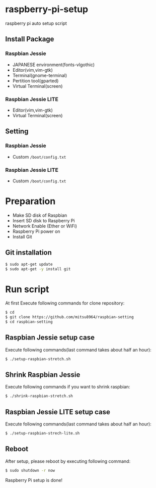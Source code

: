 # raspberry-pi-setup
raspberry pi auto setup script

## Install Package
### Raspbian Jessie
- JAPANESE environment(fonts-vlgothic)
- Editor(vim,vim-gtk)
- Terminal(gnome-terminal)
- Pertition tool(gparted)
- Virtual Terminal(screen)

### Raspbian Jessie LITE
- Editor(vim,vim-gtk)
- Virtual Terminal(screen)

## Setting
### Raspbian Jessie
- Custom `/boot/config.txt`

### Raspbian Jessie LITE
- Custom `/boot/config.txt`


# Preparation
- Make SD disk of Raspbian 
- Insert SD disk to Raspberry Pi
- Network Enable (Ether or WiFi)
- Raspberry Pi power on
- Install Git

## Git installation
```sh
$ sudo apt-get update
$ sudo apt-get -y install git
```

# Run script
At first Execute following commands for clone repository:
```sh
$ cd
$ git clone https://github.com/mitsu8964/raspbian-setting
$ cd raspbian-setting
```


## Raspbian Jessie setup case
Execute following commands(last command takes about half an hour):
```sh
$ ./setup-raspbian-stretch.sh
```

## Shrink Raspbian Jessie
Execute following commands if you want to shrink raspbian:
```sh
$ ./shrink-raspbian-stretch.sh
```

## Raspbian Jessie LITE setup case
Execute following commands(last command takes about half an hour):
```sh
$ ./setup-raspbian-strech-lite.sh
```
## Reboot
After setup, please reboot by executing following command:
```sh
$ sudo shutdown -r now
```

Raspberry Pi setup is done!
